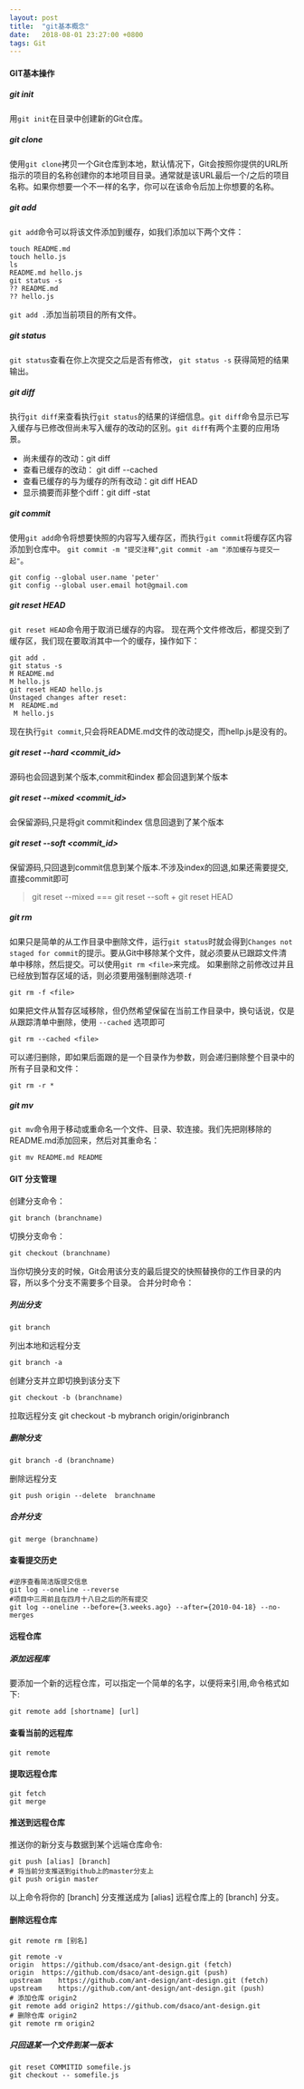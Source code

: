 ```yaml
---
layout: post
title:  "git基本概念"
date:   2018-08-01 23:27:00 +0800
tags: Git
---
```

#### GIT基本操作
##### git init
用``git init``在目录中创建新的Git仓库。
##### git clone
使用``git clone``拷贝一个Git仓库到本地，默认情况下，Git会按照你提供的URL所指示的项目的名称创建你的本地项目目录。通常就是该URL最后一个/之后的项目名称。如果你想要一个不一样的名字，你可以在该命令后加上你想要的名称。

##### git add
``git add``命令可以将该文件添加到缓存，如我们添加以下两个文件：
```
touch README.md
touch hello.js
ls
README.md hello.js
git status -s
?? README.md
?? hello.js
```
``git add .``添加当前项目的所有文件。

##### git status
``git status``查看在你上次提交之后是否有修改，
``git status -s`` 获得简短的结果输出。
##### git diff
执行``git diff``来查看执行``git status``的结果的详细信息。``git diff``命令显示已写入缓存与已修改但尚未写入缓存的改动的区别。``git diff``有两个主要的应用场景。
- 尚未缓存的改动：git diff
- 查看已缓存的改动： git diff --cached
- 查看已缓存的与为缓存的所有改动：git diff HEAD
- 显示摘要而非整个diff：git diff -stat
##### git commit
使用``git add``命令将想要快照的内容写入缓存区，而执行``git commit``将缓存区内容添加到仓库中。
``git commit -m "提交注释"``,``git commit -am "添加缓存与提交一起"``。

```
git config --global user.name 'peter'
git config --global user.email hot@gmail.com
```
##### git reset HEAD
``git reset HEAD``命令用于取消已缓存的内容。
现在两个文件修改后，都提交到了缓存区，我们现在要取消其中一个的缓存，操作如下：
```
git add .
git status -s
M README.md
M hello.js
git reset HEAD hello.js
Unstaged changes after reset:
M  README.md
 M hello.js
```
现在执行``git commit``,只会将README.md文件的改动提交，而hellp.js是没有的。
##### git reset --hard <commit_id>
源码也会回退到某个版本,commit和index 都会回退到某个版本
##### git reset --mixed <commit_id>
会保留源码,只是将git commit和index 信息回退到了某个版本
##### git reset --soft <commit_id>
保留源码,只回退到commit信息到某个版本.不涉及index的回退,如果还需要提交,直接commit即可

> git reset --mixed  === git reset --soft + git reset HEAD

##### git rm
如果只是简单的从工作目录中删除文件，运行``git status``时就会得到``Changes not staged for commit``的提示。要从Git中移除某个文件，就必须要从已跟踪文件清单中移除，然后提交。可以使用``git rm <file>``来完成。
如果删除之前修改过并且已经放到暂存区域的话，则必须要用强制删除选项``-f``
```
git rm -f <file>
```
如果把文件从暂存区域移除，但仍然希望保留在当前工作目录中，换句话说，仅是从跟踪清单中删除，使用 ``--cached`` 选项即可
```
git rm --cached <file>
```
可以递归删除，即如果后面跟的是一个目录作为参数，则会递归删除整个目录中的所有子目录和文件：
```
git rm -r *
```
##### git mv
``git mv``命令用于移动或重命名一个文件、目录、软连接。我们先把刚移除的README.md添加回来，然后对其重命名：
```
git mv README.md README
```

#### GIT 分支管理
创建分支命令：
```
git branch (branchname)
```
切换分支命令：
```
git checkout (branchname)
```
当你切换分支的时候，Git会用该分支的最后提交的快照替换你的工作目录的内容，所以多个分支不需要多个目录。
合并分时命令：

##### 列出分支
```
git branch
```
列出本地和远程分支
```
git branch -a
```
创建分支并立即切换到该分支下
```
git checkout -b (branchname)
```
拉取远程分支
git checkout -b mybranch origin/originbranch
##### 删除分支
```
git branch -d (branchname)
```
删除远程分支
```
git push origin --delete  branchname
```
##### 合并分支
```
git merge (branchname)
```

#### 查看提交历史
```
#逆序查看简洁版提交信息
git log --oneline --reverse
#项目中三周前且在四月十八日之后的所有提交
git log --oneline --before={3.weeks.ago} --after={2010-04-18} --no-merges
```
#### 远程仓库

##### 添加远程库
要添加一个新的远程仓库，可以指定一个简单的名字，以便将来引用,命令格式如下:
```
git remote add [shortname] [url]
```
#### 查看当前的远程库
```
git remote
```
#### 提取远程仓库
```
git fetch
git merge
```
#### 推送到远程仓库
推送你的新分支与数据到某个远端仓库命令:
```
git push [alias] [branch]
# 将当前分支推送到github上的master分支上
git push origin master
```
以上命令将你的 [branch] 分支推送成为 [alias] 远程仓库上的 [branch] 分支。
#### 删除远程仓库
```
git remote rm [别名]
```
```
git remote -v
origin	https://github.com/dsaco/ant-design.git (fetch)
origin	https://github.com/dsaco/ant-design.git (push)
upstream	https://github.com/ant-design/ant-design.git (fetch)
upstream	https://github.com/ant-design/ant-design.git (push)
# 添加仓库 origin2
git remote add origin2 https://github.com/dsaco/ant-design.git
# 删除仓库 origin2
git remote rm origin2
```

##### 只回退某一个文件到某一版本
```
git reset COMMITID somefile.js
git checkout -- somefile.js
```